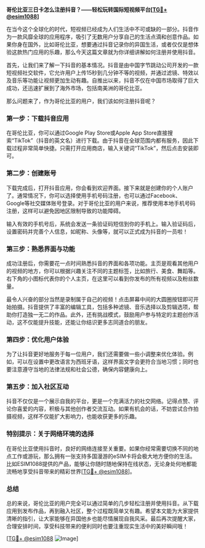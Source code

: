 **哥伦比亚三日卡怎么注册抖音？——轻松玩转国际短视频平台[[TG💪+ @esim1088](https://t.me/s/esim1088)]**

在当今这个全球化的时代，短视频已经成为人们生活中不可或缺的一部分。抖音作为一款风靡全球的应用程序，吸引了无数用户分享自己的生活点滴和创意作品。如果你身在国外，比如哥伦比亚，想要通过抖音记录你的异国生活，或者仅仅是想体验这款热门应用的乐趣，那么今天这篇文章就为你详细讲解如何注册并使用抖音。

首先，让我们来了解一下抖音的基本情况。抖音是由中国字节跳动公司开发的一款短视频社交软件，它允许用户上传15秒到几分钟不等的视频，并通过滤镜、特效以及音乐等功能让视频更加生动有趣。自推出以来，抖音不仅在中国市场取得了巨大成功，还迅速扩展到了海外市场，包括南美洲的哥伦比亚。

那么问题来了，作为哥伦比亚的用户，我们该如何注册抖音呢？

### **第一步：下载抖音应用**
在哥伦比亚，你可以通过Google Play Store或Apple App Store直接搜索“TikTok”（抖音的英文名）进行下载。由于抖音在全球范围内都有服务，因此下载过程非常简单快捷。只需打开应用商店，输入关键词“TikTok”，然后点击安装即可。

### **第二步：创建账号**
下载完成后，打开抖音应用，你会看到欢迎界面。接下来就是创建你的个人账户了。通常情况下，你可以选择使用手机号码注册，也可以通过Facebook、Google等社交媒体账号登录。对于哥伦比亚的用户来说，推荐使用本地手机号码注册，这样可以避免因地区限制导致的功能障碍。

输入有效的手机号后，系统会发送一条验证码短信到你的手机上。输入验证码后，设置密码并完善个人信息，如昵称、头像等，就可以正式成为抖音的一员啦！

### **第三步：熟悉界面与功能**
成功注册后，你需要花一点时间熟悉抖音的界面和各项功能。主页是观看其他用户的视频的地方，你可以根据兴趣关注不同的主题标签，比如旅行、美食、舞蹈等。右下角的小图标代表你的个人主页，在这里可以看到你发布的所有视频以及粉丝数量。

最令人兴奋的部分当然是录制属于自己的视频！点击屏幕中间的大圆圈按钮即可开始拍摄。抖音提供了丰富的编辑工具，包括多种滤镜、音乐选择以及剪辑选项，帮助你打造独一无二的作品。此外，还有挑战模式，鼓励用户参与特定的主题创作活动，这不仅能提升技能，还能让你结识更多志同道合的朋友。

### **第四步：优化用户体验**
为了让抖音更好地服务于每一位用户，我们还需要做一些小调整来优化体验。例如，可以在设置中更改语言为西班牙语，这样界面文字会更符合当地习惯；同时也要注意遵守当地的法律法规和社会公德，确保内容健康向上。

### **第五步：加入社区互动**
抖音不仅仅是一个展示自我的平台，更是一个充满活力的社交网络。记得点赞、评论你喜爱的内容，积极与其他创作者交流互动。如果有机会的话，不妨尝试合作拍摄视频，这样不仅能扩大影响力，也能收获更多的乐趣。

### **特别提示：关于网络环境的选择**
在哥伦比亚使用抖音时，良好的网络连接至关重要。如果你经常需要切换不同的地点工作或游玩，那么拥有一张支持多国漫游的eSIM卡将会极大地方便你的生活。比如ESIM1088提供的产品，能够让你随时随地保持在线状态，无论身处何地都能流畅地享受抖音带来的精彩世界[[TG💪+ @esim1088](https://t.me/s/esim1088)]。

### **总结**
总的来说，哥伦比亚的用户完全可以通过简单的几步轻松注册并使用抖音。从下载应用到发布作品，再到融入社区，整个过程既简单又有趣。希望本文能为大家提供清晰的指引，让大家能够在异国他乡也能尽情展现自我风采。最后再次提醒大家，合理安排时间，享受科技带来的便利同时也要注重现实生活中的美好瞬间哦！

[[TG💪+ @esim1088](https://t.me/s/esim1088) ![Image](https://i.postimg.cc/4NQfJmqS/Snipaste-2025-05-13-00-14-12.png)]